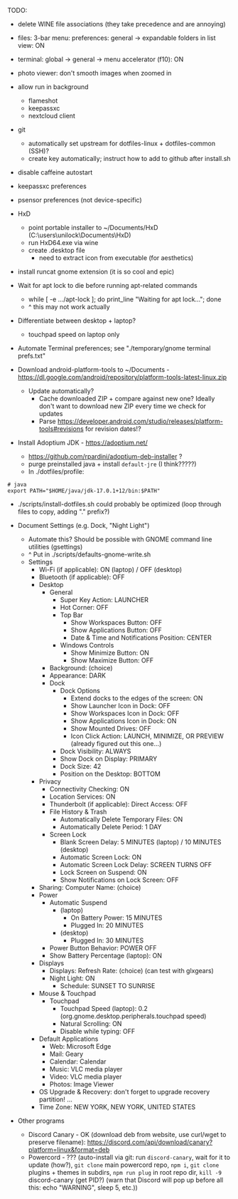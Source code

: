 TODO:

- delete WINE file associations (they take precedence and are annoying)

- files: 3-bar menu: preferences: general -> expandable folders in list view: ON
- terminal: global -> general -> menu accelerator (f10): ON
- photo viewer: don't smooth images when zoomed in

- allow run in background
    - flameshot
    - keepassxc
    - nextcloud client

- git
    - automatically set upstream for dotfiles-linux + dotfiles-common (SSH)?
    - create key automatically; instruct how to add to github after install.sh
- disable caffeine autostart
- keepassxc preferences
- psensor preferences (not device-specific)
- HxD
    - point portable installer to ~/Documents/HxD (C:\users\unilock\Documents\HxD)
    - run HxD64.exe via wine
    - create .desktop file
        - need to extract icon from executable (for aesthetics)
- install runcat gnome extension (it is so cool and epic)

- Wait for apt lock to die before running apt-related commands
    - while \[ -e .../apt-lock \]; do print_line "Waiting for apt lock..."; done
    - ^ this may not work actually

- Differentiate between desktop + laptop?
    - touchpad speed on laptop only

- Automate Terminal preferences; see "./temporary/gnome terminal prefs.txt"

- Download android-platform-tools to \~/Documents - https://dl.google.com/android/repository/platform-tools-latest-linux.zip
    - Update automatically?
        - Cache downloaded ZIP + compare against new one? Ideally don't want to download new ZIP every time we check for updates
        - Parse https://developer.android.com/studio/releases/platform-tools#revisions for revision dates!?

- Install Adoptium JDK - https://adoptium.net/
    - https://github.com/rpardini/adoptium-deb-installer ?
    - purge preinstalled java + install `default-jre` (I think?????)
    - In ./dotfiles/profile:
```
# java
export PATH="$HOME/java/jdk-17.0.1+12/bin:$PATH"
```

- ./scripts/install-dotfiles.sh could probably be optimized (loop through files to copy, adding "." prefix?)

- Document Settings (e.g. Dock, "Night Light")
    - Automate this? Should be possible with GNOME command line utilities (gsettings)
    - ^ Put in ./scripts/defaults-gnome-write.sh
    - Settings
        - Wi-Fi (if applicable): ON (laptop) / OFF (desktop)
        - Bluetooth (if applicable): OFF
        - Desktop
            - General
                - Super Key Action: LAUNCHER
                - Hot Corner: OFF
                - Top Bar
                    - Show Workspaces Button: OFF
                    - Show Applications Button: OFF
                    - Date & Time and Notifications Position: CENTER
                - Windows Controls
                    - Show Minimize Button: ON
                    - Show Maximize Button: OFF
            - Background: (choice)
            - Appearance: DARK
            - Dock
                - Dock Options
                    - Extend docks to the edges of the screen: ON
                    - Show Launcher Icon in Dock: OFF
                    - Show Workspaces Icon in Dock: OFF
                    - Show Applications Icon in Dock: ON
                    - Show Mounted Drives: OFF
                    - Icon Click Action: LAUNCH, MINIMIZE, OR PREVIEW (already figured out this one...)
                - Dock Visibility: ALWAYS
                - Show Dock on Display: PRIMARY
                - Dock Size: 42
                - Position on the Desktop: BOTTOM
        - Privacy
            - Connectivity Checking: ON
            - Location Services: ON
            - Thunderbolt (if applicable): Direct Access: OFF
            - File History & Trash
                - Automatically Delete Temporary Files: ON
                - Automatically Delete Period: 1 DAY
            - Screen Lock
                - Blank Screen Delay: 5 MINUTES (laptop) / 10 MINUTES (desktop)
                - Automatic Screen Lock: ON
                - Automatic Screen Lock Delay: SCREEN TURNS OFF
                - Lock Screen on Suspend: ON
                - Show Notifications on Lock Screen: OFF
        - Sharing: Computer Name: (choice)
        - Power
            - Automatic Suspend
                - (laptop)
                    - On Battery Power: 15 MINUTES
                    - Plugged In: 20 MINUTES
                - (desktop)
                    - Plugged In: 30 MINUTES
            - Power Button Behavior: POWER OFF
            - Show Battery Percentage (laptop): ON
        - Displays
            - Displays: Refresh Rate: (choice) (can test with glxgears)
            - Night Light: ON
                - Schedule: SUNSET TO SUNRISE
        - Mouse & Touchpad
            - Touchpad
                - Touchpad Speed (laptop): 0.2 (org.gnome.desktop.peripherals.touchpad speed)
                - Natural Scrolling: ON
                - Disable while typing: OFF
        - Default Applications
            - Web: Microsoft Edge
            - Mail: Geary
            - Calendar: Calendar
            - Music: VLC media player
            - Video: VLC media player
            - Photos: Image Viewer
        - OS Upgrade & Recovery: don't forget to upgrade recovery partition!
        ...
        - Time Zone: NEW YORK, NEW YORK, UNITED STATES

- Other programs
    - Discord Canary - OK (download deb from website, use curl/wget to preserve filename): https://discord.com/api/download/canary?platform=linux&format=deb
    - Powercord - ??? (auto-install via git: run `discord-canary`, wait for it to update (how?), `git clone` main powercord repo, `npm i`, `git clone` plugins + themes in subdirs, `npm run plug` in root repo dir, `kill -9` discord-canary (get PID?) (warn that Discord will pop up before all this: echo "WARNING", sleep 5, etc.))
